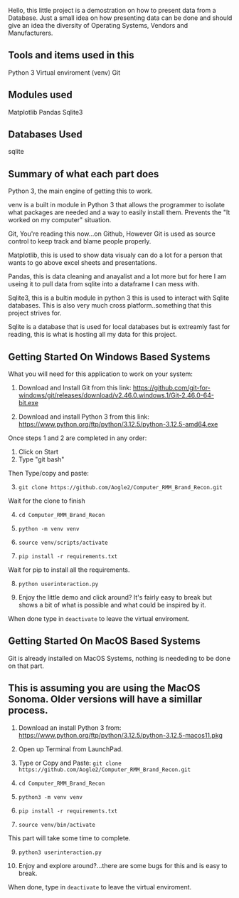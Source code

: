 Hello, this little project is a demostration on how to present data from a Database.
Just a small idea on how presenting data can be done and should give an idea the diversity of Operating Systems, Vendors and Manufacturers.

## Tools and items used in this

Python 3
Virtual enviroment (venv)
Git

## Modules used

Matplotlib
Pandas
Sqlite3

## Databases Used

sqlite


## Summary of what each part does

Python 3, the main engine of getting this to work.

venv is a built in module in Python 3 that allows the programmer to isolate what packages are needed and a way to easily install them. Prevents the "It worked on my computer" situation.

Git, You're reading this now...on Github, However Git is used as source control to keep track and blame people properly.

Matplotlib, this is used to show data visualy can do a lot for a person that wants to go above excel sheets and presentations.

Pandas, this is data cleaning and anayalist and a lot more but for here I am useing it to pull data from sqlite into a dataframe I can mess with.

Sqlite3, this is a bultin module in python 3 this is used to interact with Sqlite databases. This is also very much cross platform..something that this project strives for.

Sqlite is a database that is used for local databases but is extreamly fast for reading, this is what is hosting all my data for this project.



## Getting Started On Windows Based Systems

What you will need for this application to work on your system:

1. Download and Install Git from this link: https://github.com/git-for-windows/git/releases/download/v2.46.0.windows.1/Git-2.46.0-64-bit.exe

2. Download and install Python 3 from this link: https://www.python.org/ftp/python/3.12.5/python-3.12.5-amd64.exe


Once steps 1 and 2 are completed in any order:
1. Click on Start
2. Type "git bash"

Then Type/copy and paste:

3. ``` git clone https://github.com/Aogle2/Computer_RMM_Brand_Recon.git ``` 

Wait for the clone to finish

4. ``` cd Computer_RMM_Brand_Recon ```

5. ``` python -m venv venv ```

6. ``` source venv/scripts/activate ```

7. ``` pip install -r requirements.txt ```

Wait for pip to install all the requirements.

8. ```python userinteraction.py```

9. Enjoy the little demo and click around? It's fairly easy to break but shows a bit of what is possible and what could be inspired by it.

When done type in ``` deactivate ``` to leave the virtual enviroment.


## Getting Started On MacOS Based Systems

Git is already installed on MacOS Systems, nothing is neededing to be done on that part.

## This is assuming you are using the MacOS Sonoma. Older versions will have a simillar process.

1. Download an install Python 3 from: https://www.python.org/ftp/python/3.12.5/python-3.12.5-macos11.pkg

2. Open up Terminal from LaunchPad.

3. Type or Copy and Paste: ```git clone https://github.com/Aogle2/Computer_RMM_Brand_Recon.git```

4. ``` cd Computer_RMM_Brand_Recon ```

5. ``` python3 -m venv venv ```

7. ``` pip install -r requirements.txt ```

8. ``` source venv/bin/activate ```

This part will take some time to complete.

9. ``` python3 userinteraction.py ```

10. Enjoy and explore around?...there are some bugs for this and is easy to break.

When done, type in ```deactivate``` to leave the virtual enviroment.
